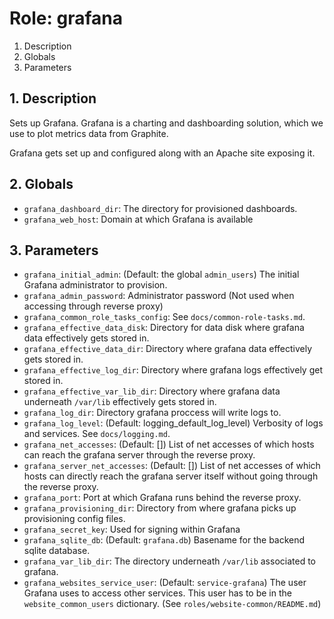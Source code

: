 # Role: grafana



1. Description
2. Globals
3. Parameters



## 1. Description

Sets up Grafana. Grafana is a charting and dashboarding solution,
which we use to plot metrics data from Graphite.

Grafana gets set up and configured along with an Apache site exposing
it.



## 2. Globals

* `grafana_dashboard_dir`: The directory for provisioned dashboards.
* `grafana_web_host`: Domain at which Grafana is available



## 3. Parameters

* `grafana_initial_admin`: (Default: the global `admin_users`) The initial
  Grafana administrator to provision.
* `grafana_admin_password`: Administrator password (Not used when accessing
  through reverse proxy)
* `grafana_common_role_tasks_config`: See `docs/common-role-tasks.md`.
* `grafana_effective_data_disk`: Directory for data disk where grafana data
  effectively gets stored in.
* `grafana_effective_data_dir`: Directory where grafana data effectively gets
  stored in.
* `grafana_effective_log_dir`: Directory where grafana logs effectively get
  stored in.
* `grafana_effective_var_lib_dir`: Directory where grafana data underneath
  `/var/lib` effectively gets stored in.
* `grafana_log_dir`: Directory grafana proccess will write logs to.
* `grafana_log_level`: (Default: logging_default_log_level) Verbosity of logs
  and services. See `docs/logging.md`.
* `grafana_net_accesses`: (Default: []) List of net accesses of which hosts can
  reach the grafana server through the reverse proxy.
* `grafana_server_net_accesses`: (Default: []) List of net accesses of which
  hosts can directly reach the grafana server itself without going through the
  reverse proxy.
* `grafana_port`: Port at which Grafana runs behind the reverse proxy.
* `grafana_provisioning_dir`: Directory from where grafana picks up provisioning
  config files.
* `grafana_secret_key`: Used for signing within Grafana
* `grafana_sqlite_db`: (Default: `grafana.db`) Basename for the backend sqlite
  database.
* `grafana_var_lib_dir`: The directory underneath `/var/lib` associated to
  grafana.
* `grafana_websites_service_user`: (Default: `service-grafana`) The user Grafana
  uses to access other services. This user has to be in the
  `website_common_users` dictionary. (See `roles/website-common/README.md`)
